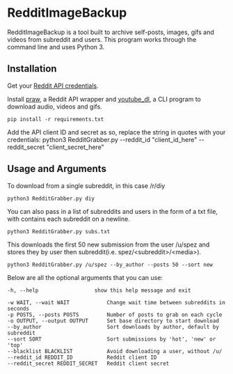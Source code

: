 # RedditImageBackup

RedditImageBackup is a tool built to archive self-posts, images, gifs and videos from subreddit and users. This program works through the command line and uses Python 3.

## Installation

Get your [Reddit API credentials](https://www.reddit.com/prefs/apps/).

Install [praw](https://praw.readthedocs.io/en/latest/), a Reddit API wrapper and [youtube_dl](https://pypi.org/project/youtube_dl/), a CLI program to download audio, videos and gifs.

    pip install -r requirements.txt

Add the API client ID and secret as so, replace the string in quotes with your credentials:
    python3 RedditGrabber.py --reddit_id "client_id_here" --reddit_secret "client_secret_here"

## Usage and Arguments
To download from a single subreddit, in this case /r/diy

    python3 RedditGrabber.py diy

You can also pass in a list of subreddits and users in the form of a txt file, with contains each subreddit on a newline.

    python3 RedditGrabber.py subs.txt

This downloads the first 50 new submission from the user /u/spez and stores they by user then subreddit(i.e. spez/\<subreddit>/\<media>).

    python3 RedditGrabber.py /u/spez --by_author --posts 50 --sort new

Below are all the optional arguments that you can use:

    -h, --help                  show this help message and exit

    -w WAIT, --wait WAIT            Change wait time between subreddits in seconds
    -p POSTS, --posts POSTS         Number of posts to grab on each cycle
    -o OUTPUT, --output OUTPUT      Set base directory to start download
    --by_author                     Sort downloads by author, default by subreddit
    --sort SORT                     Sort submissions by 'hot', 'new' or 'top'
    --blacklist BLACKLIST           Avoid downloading a user, without /u/
    --reddit_id REDDIT_ID           Reddit client ID
    --reddit_secret REDDIT_SECRET   Reddit client secret
